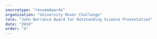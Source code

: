```yaml
---
sourcetype: "resumeAwards"
organization: "University Rover Challenge"
role: "John Barranca Award for Outstanding Science Presentation"
date: "2018"
order: "4"
---
```



